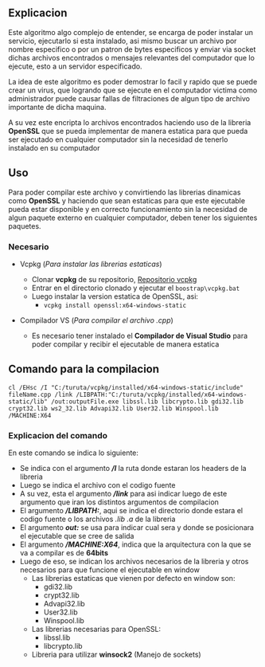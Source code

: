 ## Explicacion 

Este algoritmo algo complejo de entender, se encarga de poder instalar un servicio, ejecutarlo si esta instalado, asi mismo buscar un archivo por nombre especifico o por un patron de bytes especificos y enviar via socket dichas archivos encontrados o mensajes relevantes del computador que lo ejecute, esto a un servidor especificado.

La idea de este algoritmo es poder demostrar lo facil y rapido que se puede crear un virus, que logrando que se ejecute en el computador victima como administrador puede causar fallas de filtraciones de algun tipo de archivo importante de dicha maquina.

A su vez este encripta lo archivos encontrados haciendo uso de la libreria **OpenSSL** que se pueda implementar de manera estatica para que pueda ser ejecutado en cualquier computador sin la necesidad de tenerlo instalado en su computador

## Uso

Para poder compilar este archivo y convirtiendo las librerias dinamicas como **OpenSSL** y haciendo que sean estaticas para que este ejecutable pueda estar disponible y en correcto funcionamiento sin la necesidad de algun paquete externo en cualquier computador, deben tener los siguientes paquetes.

### Necesario

- Vcpkg (_Para instalar las librerias estaticas_)
    - Clonar **vcpkg** de su repositorio, [Repositorio vcpkg](https://github.com/Microsoft/vcpkg.git)
    - Entrar en el directorio clonado y ejecutar el `boostrap\vcpkg.bat`
    - Luego instalar la version estatica de OpenSSL, asi:
        - `vcpkg install openssl:x64-windows-static`

- Compilador VS (_Para compilar el archivo .cpp_)
    - Es necesario tener instalado el **Compilador de Visual Studio** para poder compilar y recibir el ejecutable de manera estatica

## Comando para la compilacion

`cl /EHsc /I "C:/turuta/vcpkg/installed/x64-windows-static/include" fileName.cpp /link /LIBPATH:"C:/turuta/vcpkg/installed/x64-windows-static/lib" /out:outputFile.exe libssl.lib libcrypto.lib gdi32.lib crypt32.lib ws2_32.lib Advapi32.lib User32.lib Winspool.lib /MACHINE:X64`

### Explicacion del comando

En este comando se indica lo siguiente: 
- Se indica con el argumento **_/I_** la ruta donde estaran los headers de la libreria
- Luego se indica el archivo con el codigo fuente
- A su vez, esta el argumento **_/link_** para asi indicar luego de este argumento que iran los distintos argumentos de compilacion
- El argumento **_/LIBPATH:_**, aqui se indica el directorio donde estara el codigo fuente o los archivos _.lib_ _.a_ de la libreria 
- El argumento **_out:_** se usa para indicar cual sera y donde se posicionara el ejecutable que se cree de salida
- El argumento **_/MACHINE:X64_**, indica que la arquitectura con la que se va a compilar es de **64bits**
- Luego de eso, se indican los archivos necesarios de la libreria y otros necesarios para que funcione el ejecutable en window
    - Las librerias estaticas que vienen por defecto en window son: 
        - gdi32.lib 
        - crypt32.lib
        - Advapi32.lib 
        - User32.lib
        - Winspool.lib
    - Las librerias necesarias para OpenSSL: 
        - libssl.lib 
        - libcrypto.lib
    - Libreria para utilizar **winsock2** (Manejo de sockets)
